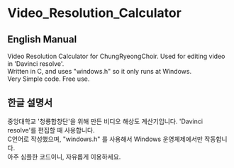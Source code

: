# Video_Resolution_Calculator

## English Manual
Video Resolution Calculator for ChungRyeongChoir. Used for editing video in 'Davinci resolve'. <br>
Written in C, and uses "windows.h" so it only runs at Windows. <br>
Very Simple code. Free use. <br>

## 한글 설명서
중앙대학교 '청룡합창단'을 위해 만든 비디오 해상도 계산기입니다. 'Davinci resolve'를 편집할 때 사용합니다. <br>
C언어로 작성했으며, "windows.h" 를 사용해서 Windows 운영체제에서만 작동합니다. <br>
아주 심플한 코드이니, 자유롭게 이용하세요. <br>
